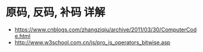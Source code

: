 # 原码, 反码, 补码 详解
- https://www.cnblogs.com/zhangziqiu/archive/2011/03/30/ComputerCode.html
- http://www.w3school.com.cn/js/pro_js_operators_bitwise.asp
